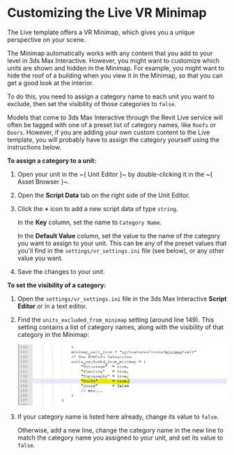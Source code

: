 # Customizing the Live VR Minimap

The Live template offers a VR Minimap, which gives you a unique perspective on your scene.

The Minimap automatically works with any content that you add to your level in 3ds Max Interactive. However, you might want to customize which units are shown and hidden in the Minimap. For example, you might want to hide the roof of a building when you view it in the Minimap, so that you can get a good look at the interior.

To do this, you need to assign a category name to each unit you want to exclude, then set the visibility of those categories to `false`.

Models that come to 3ds Max Interactive through the Revit Live service will often be tagged with one of a preset list of category names, like `Roofs` or `Doors`. However, if you are adding your own custom content to the Live template, you will probably have to assign the category yourself using the instructions below.

**To assign a category to a unit:**

1.	Open your unit in the ~{ Unit Editor }~ by double-clicking it in the ~{ Asset Browser }~.

1.	Open the **Script Data** tab on the right side of the Unit Editor.

1.	Click the **+** icon to add a new script data of type `string`.

	In the **Key** column, set the name to `Category Name`.

	In the **Default Value** column, set the value to the name of the category you want to assign to your unit. This can be any of the preset values that you'll find in the `settings/vr_settings.ini` file (see below), or any other value you want.

1.	Save the changes to your unit.

**To set the visibility of a category:**

1.	Open the `settings/vr_settings.ini` file in the 3ds Max Interactive **Script Editor** or in a text editor.

1.	Find the `units_excluded_from_minimap` setting (around line 149). This setting contains a list of category names, along with the visibility of that category in the Minimap:

	![](../../images/live_minimap_exclude_roof.png)

1.	If your category name is listed here already, change its value to `false`.

	Otherwise, add a new line, change the category name in the new line to match the category name you assigned to your unit, and set its value to `false`.
